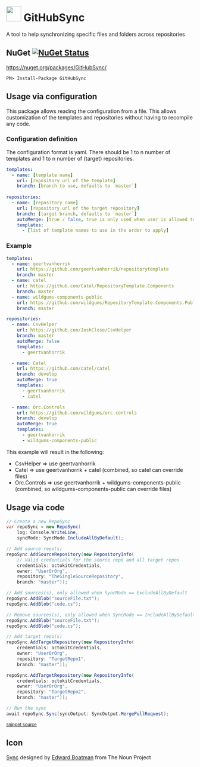 <!--
This file was generate by MarkdownSnippets.
Source File: /readme.source.md
To change this file edit the source file and then re-run the generation using either the dotnet global tool (https://github.com/SimonCropp/MarkdownSnippets#markdownsnippetstool) or using the api (https://github.com/SimonCropp/MarkdownSnippets#running-as-a-unit-test).
-->
# <img src="https://raw.github.com/SimonCropp/CaptureSnippet/master/src/icon.png" height="40px"> GitHubSync

A tool to help synchronizing specific files and folders across repositories


## NuGet [![NuGet Status](http://img.shields.io/nuget/v/GitHubSync.svg?longCache=true&style=flat)](https://www.nuget.org/packages/GitHubSync/)

https://nuget.org/packages/GitHubSync/

    PM> Install-Package GitHubSync

## Usage via configuration

This package allows reading the configuration from a file. This allows customization of the templates and repositories without
having to recompile any code.

### Configuration definition

The configuration format is yaml. There should be 1 to n number of templates and 1 to n number of (target) repositories.

```yaml
templates:
  - name: [template name]
    url: [repository url of the template]
    branch: [branch to use, defaults to `master`]
    
repositories:
  - name: [repository name]
    url: [repository url of the target repository]
    branch: [target branch, defaults to `master`]
    autoMerge: [true / false, true is only used when user is allowed to merge PRs on the target repository]
    templates:
      - [list of template names to use in the order to apply]
```

### Example

```yaml
templates:
  - name: geertvanhorrik
    url: https://github.com/geertvanhorrik/repositorytemplate
    branch: master
  - name: catel
    url: https://github.com/Catel/RepositoryTemplate.Components
    branch: master
  - name: wildgums-components-public
    url: https://github.com/wildgums/RepositoryTemplate.Components.Public
    branch: master

repositories:
  - name: CsvHelper
    url: https://github.com/JoshClose/CsvHelper
    branch: master
    autoMerge: false
    templates:
      - geertvanhorrik

  - name: Catel
    url: https://github.com/catel/catel
    branch: develop
    autoMerge: true
    templates:
      - geertvanhorrik
      - catel

  - name: Orc.Controls
    url: https://github.com/wildgums/orc.controls
    branch: develop
    autoMerge: true
    templates:
      - geertvanhorrik
      - wildgums-components-public
```

This example will result in the following:

- CsvHelper => use geertvanhorrik
- Catel => use geertvanhorrik + catel (combined, so catel can override files)
- Orc.Controls => use geertvanhorrik + wildgums-components-public (combined, so wildgums-components-public can override files)

## Usage via code

<!-- snippet: usage -->
```cs
// Create a new RepoSync
var repoSync = new RepoSync(
    log: Console.WriteLine,
    syncMode: SyncMode.IncludeAllByDefault);

// Add source repo(s)
repoSync.AddSourceRepository(new RepositoryInfo(
    // Valid credentials for the source repo and all target repos
    credentials: octokitCredentials,
    owner: "UserOrOrg",
    repository: "TheSingleSourceRepository",
    branch: "master"));

// Add sources(s), only allowed when SyncMode == ExcludeAllByDefault
repoSync.AddBlob("sourceFile.txt");
repoSync.AddBlob("code.cs");

// Remove sources(s), only allowed when SyncMode == IncludeAllByDefault
repoSync.AddBlob("sourceFile.txt");
repoSync.AddBlob("code.cs");

// Add target repo(s)
repoSync.AddTargetRepository(new RepositoryInfo(
    credentials: octokitCredentials,
    owner: "UserOrOrg",
    repository: "TargetRepo1",
    branch: "master"));

repoSync.AddTargetRepository(new RepositoryInfo(
    credentials: octokitCredentials,
    owner: "UserOrOrg",
    repository: "TargetRepo2",
    branch: "master"));

// Run the sync
await repoSync.Sync(syncOutput: SyncOutput.MergePullRequest);
```
<sup>[snippet source](/src/Tests/Snippets.cs#L10-L48)</sup>
<!-- endsnippet -->


## Icon

<a href="http://thenounproject.com/term/sync/290/" target="_blank">Sync</a> designed by <a href="http://www.thenounproject.com/edward" target="_blank">Edward Boatman</a> from The Noun Project
